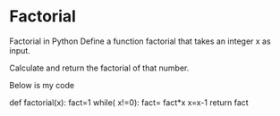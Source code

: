 # Factorial
Factorial in Python
Define a function factorial that takes an integer x as input.

Calculate and return the factorial of that number.

Below is my code

def factorial(x):
    fact=1
    while( x!=0):
        fact= fact*x
        x=x-1
    return fact
